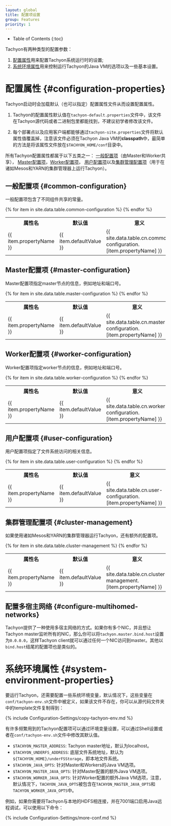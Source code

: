 ```yaml
---
layout: global
title: 配置项设置
group: Features
priority: 1
---
```


* Table of Contents
{:toc}

Tachyon有两种类型的配置参数：

1. [配置属性](#configuration-properties)用来配置Tachyon系统运行时的设置;
2. [系统环境属性](#system-environment-properties)用来控制运行Tachyon的Java VM的选项以及一些基本设置。

# 配置属性 {#configuration-properties}

Tachyon启动时会加载默认（也可以指定）配置属性文件从而设置配置属性。

1. Tachyon的配置属性默认值在`tachyon-default.properties`文件中，该文件在Tachyon源代码或者二进制包里都能找到，不建议初学者修改该文件。

2. 每个部署点以及应用客户端都能够通过`tachyon-site.properties`文件将默认属性值覆盖掉，注意该文件必须在Tachyon Java VM的**classpath**中，最简单的方法是将该属性文件放在`$TACHYON_HOME/conf`目录中。

所有Tachyon配置属性都属于以下五类之一：
[一般配置项](#common-configuration)（由Master和Worker共享），
[Master配置项](#master-configuration)，[Worker配置项](#worker-configuration)，
[用户配置项](#user-configuration)以及[集群管理配置项](#cluster-management)（用于在诸如Mesos和YARN的集群管理器上运行Tachyon）。

## 一般配置项 {#common-configuration}

一般配置项包含了不同组件共享的常量。

<table class="table table-striped">
<tr><th>属性名</th><th>默认值</th><th>意义</th></tr>
{% for item in site.data.table.common-configuration %}
  <tr>
    <td>{{ item.propertyName }}</td>
    <td>{{ item.defaultValue }}</td>
    <td>{{ site.data.table.cn.common-configuration.[item.propertyName] }}</td>
  </tr>
{% endfor %}
</table>

## Master配置项 {#master-configuration}

Master配置项指定master节点的信息，例如地址和端口号。

<table class="table table-striped">
<tr><th>属性名</th><th>默认值</th><th>意义</th></tr>
{% for item in site.data.table.master-configuration %}
  <tr>
    <td>{{ item.propertyName }}</td>
    <td>{{ item.defaultValue }}</td>
    <td>{{ site.data.table.cn.master-configuration.[item.propertyName] }}</td>
  </tr>
{% endfor %}
</table>

## Worker配置项 {#worker-configuration}

Worker配置项指定worker节点的信息，例如地址和端口号。

<table class="table table-striped">
<tr><th>属性名</th><th>默认值</th><th>意义</th></tr>
{% for item in site.data.table.worker-configuration %}
  <tr>
    <td>{{ item.propertyName }}</td>
    <td>{{ item.defaultValue }}</td>
    <td>{{ site.data.table.cn.worker-configuration.[item.propertyName] }}</td>
  </tr>
{% endfor %}
</table>


## 用户配置项 {#user-configuration}

用户配置项指定了文件系统访问的相关信息。

<table class="table table-striped">
<tr><th>属性名</th><th>默认值</th><th>意义</th></tr>
{% for item in site.data.table.user-configuration %}
  <tr>
    <td>{{ item.propertyName }}</td>
    <td>{{ item.defaultValue }}</td>
    <td>{{ site.data.table.cn.user-configuration.[item.propertyName] }}</td>
  </tr>
{% endfor %}
</table>

## 集群管理配置项 {#cluster-management}

如果使用诸如Mesos和YARN的集群管理器运行Tachyon，还有额外的配置项。

<table class="table table-striped">
<tr><th>属性名</th><th>默认值</th><th>意义</th></tr>
{% for item in site.data.table.cluster-management %}
  <tr>
    <td>{{ item.propertyName }}</td>
    <td>{{ item.defaultValue }}</td>
    <td>{{ site.data.table.cn.cluster-management.[item.propertyName] }}</td>
  </tr>
{% endfor %}
</table>

## 配置多宿主网络 {#configure-multihomed-networks}

Tachyon提供了一种使用多宿主网络的方式。如果你有多个NIC，并且想让Tachyon master监听所有的NIC，那么你可以将`tachyon.master.bind.host`设置为`0.0.0.0`，这样Tachyon client就可以通过任何一个NIC访问到master。其他以`bind.host`结尾的配置项也是类似的。

# 系统环境属性 {#system-environment-properties}

要运行Tachyon，还需要配置一些系统环境变量，默认情况下，这些变量在`conf/tachyon-env.sh`文件中被定义，如果该文件不存在，你可以从源代码文件夹中的template文件复制得到：

{% include Configuration-Settings/copy-tachyon-env.md %}

有许多频繁用到的Tachyon配置项可以通过环境变量设置，可以通过Shell设置或者在`conf/tachyon-env.sh`文件中修改其默认值。

* `$TACHYON_MASTER_ADDRESS`: Tachyon master地址，默认为localhost。
* `$TACHYON_UNDERFS_ADDRESS`: 底层文件系统地址，默认为`${TACHYON_HOME}/underFSStorage`，即本地文件系统。
* `$TACHYON_JAVA_OPTS`: 针对Master和Workers的Java VM选项。
* `$TACHYON_MASTER_JAVA_OPTS`: 针对Master配置的额外Java VM选项。
* `$TACHYON_WORKER_JAVA_OPTS`: 针对Worker配置的额外Java VM选项，注意，默认情况下，`TACHYON_JAVA_OPTS`被包含在`TACHYON_MASTER_JAVA_OPTS`和`TACHYON_WORKER_JAVA_OPTS`中。

例如，如果你需要将Tachyon与本地的HDFS相连接，并在7001端口启用Java远程调试，可以使用以下命令：

{% include Configuration-Settings/more-conf.md %}
